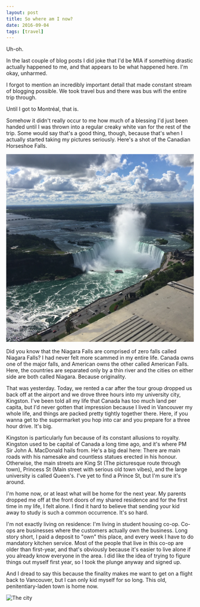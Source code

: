 ```yaml
---
layout: post
title: So where am I now?
date: 2016-09-04
tags: [travel]
---
```

Uh-oh.

In the last couple of blog posts I did joke that I'd be MIA if something drastic actually happened to me, and that appears to be what happened here. I'm okay, unharmed.

I forgot to mention an incredibly important detail that made constant stream of blogging possible. We took travel bus and there was bus wifi the entire trip through.

Until I got to Montréal, that is.

Somehow it didn't really occur to me how much of a blessing I'd just been handed until I was thrown into a regular creaky white van for the rest of the trip. Some would say that's a good thing, though, because that's when I actually started taking my pictures seriously. Here's a shot of the Canadian Horseshoe Falls.

![Canadian Horseshoe Falls](images/canfalls.jpg "iPhone quality, folks")

Did you know that the Niagara Falls are comprised of zero falls called Niagara Falls? I had never felt more scammed in my entire life. Canada owns one of the major falls, and American owns the other called American Falls. Here, the countries are separated only by a thin river and the cities on either side are both called Niagara. Because originality.

That was yesterday. Today, we rented a car after the tour group dropped us back off at the airport and we drove three hours into my university city, Kingston. I've been told all my life that Canada has too much land per capita, but I'd never gotten that impression because I lived in Vancouver my whole life, and things are packed pretty tightly together there. Here, if you wanna get to the supermarket you hop into car and you prepare for a three hour drive. It's big.

Kingston is particularly fun because of its constant allusions to royalty. Kingston used to be capital of Canada a long time ago, and it's where PM Sir John A. MacDonald hails from. He's a big deal here: There are main roads with his namesake and countless statues erected in his honour. Otherwise, the main streets are King St (The picturesque route through town), Princess St (Main street with serious old town vibes), and the large university is called Queen's. I've yet to find a Prince St, but I'm sure it's around.

I'm home now, or at least what will be home for the next year. My parents dropped me off at the front doors of my shared residence and for the first time in my life, I felt alone. I find it hard to believe that sending your kid away to study is such a common occurrence. It's so hard.

I'm not exactly living on residence: I'm living in student housing co-op. Co-ops are businesses where the customers actually own the business. Long story short, I paid a deposit to "own" this place, and every week I have to do mandatory kitchen service. Most of the people that live in this co-op are older than first-year, and that's obviously because it's easier to live alone if you already know everyone in the area. I did like the idea of trying to figure things out myself first year, so I took the plunge anyway and signed up.

And I dread to say this because the finality makes me want to get on a flight back to Vancouver, but I can only kid myself for so long. This old, penitentiary-laden town is home now.

![The city](http://www.ctvnews.ca/polopoly_fs/1.1499014.1381920074!/httpImage/image.jpg_gen/derivatives/landscape_620/image.jpg)
